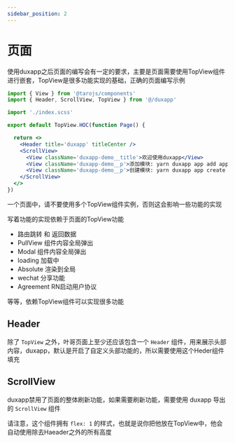 ```yaml
---
sidebar_position: 2
---
```


# 页面

使用duxapp之后页面的编写会有一定的要求，主要是页面需要使用TopView组件进行嵌套，TopView是很多功能实现的基础，正确的页面编写示例

```jsx
import { View } from '@tarojs/components'
import { Header, ScrollView, TopView } from '@/duxapp'

import './index.scss'

export default TopView.HOC(function Page() {

  return <>
    <Header title='duxapp' titleCenter />
    <ScrollView>
      <View className='duxapp-demo__title'>欢迎使用duxapp</View>
      <View className='duxapp-demo__p'>添加模块: yarn duxapp app add app名称</View>
      <View className='duxapp-demo__p'>创建模块: yarn duxapp app create app名称</View>
    </ScrollView>
  </>
})

```

一个页面中，请不要使用多个TopView组件实例，否则这会影响一些功能的实现  

写着功能的实现依赖于页面的TopView功能  

- 路由跳转 和 返回数据
- PullView 组件内容全局弹出
- Modal 组件内容全局弹出
- loading 加载中
- Absolute 渲染到全局
- wechat 分享功能
- Agreement RN启动用户协议

等等，依赖TopView组件可以实现很多功能

## Header

除了 `TopView` 之外，叶哥页面上至少还应该包含一个 `Header` 组件，用来展示头部内容，duxapp，默认是开启了自定义头部功能的，所以需要使用这个Heder组件填充

## ScrollView

duxapp禁用了页面的整体刷新功能，如果需要刷新功能，需要使用 duxapp 导出的 `ScrollView` 组件  

请注意，这个组件拥有 `flex: 1` 的样式，也就是说你把他放在TopView中，他会自动使用除去Haeader之外的所有高度